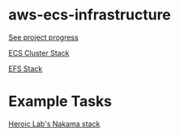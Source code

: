 # aws-ecs-infrastructure

[See project progress](https://github.com/users/josephbmanley/projects/6)

[ECS Cluster Stack](https://github.com/josephbmanley/aws-cluster-stack)

[EFS Stack](https://github.com/josephbmanley/aws-efs-stack)

# Example Tasks 

[Heroic Lab's Nakama stack](https://github.com/josephbmanley/aws-nakama-stack)
